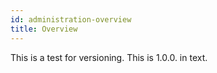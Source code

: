 ```yaml
---
id: administration-overview
title: Overview
---
```


This is a test for versioning. This is 1.0.0. in text.
